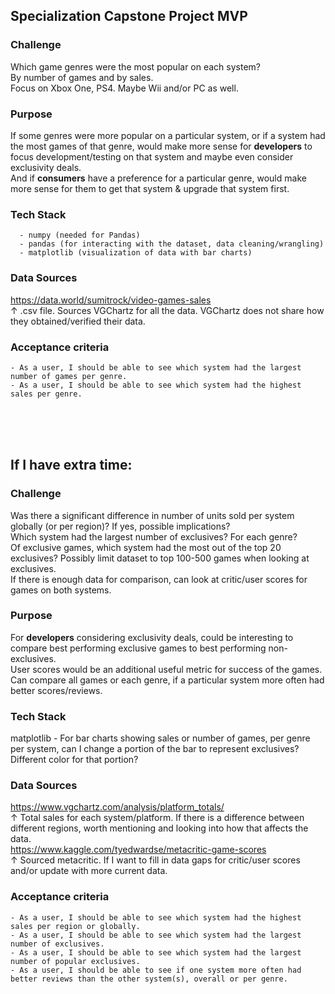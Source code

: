 ## Specialization Capstone Project MVP

### Challenge
Which game genres were the most popular on each system?\
By number of games and by sales.\
Focus on Xbox One, PS4. Maybe Wii and/or PC as well.

### Purpose
If some genres were more popular on a particular system, or if a system had the most games of that genre, would make more sense for **developers** to focus development/testing on that system and maybe even consider exclusivity deals.\
And if **consumers** have a preference for a particular genre, would make more sense for them to get that system & upgrade that system first.

### Tech Stack
      - numpy (needed for Pandas)
      - pandas (for interacting with the dataset, data cleaning/wrangling)
      - matplotlib (visualization of data with bar charts)

### Data Sources
https://data.world/sumitrock/video-games-sales  
&#8593; .csv file. Sources VGChartz for all the data. VGChartz does not share how they obtained/verified their data.

### Acceptance criteria
    - As a user, I should be able to see which system had the largest number of games per genre.
    - As a user, I should be able to see which system had the highest sales per genre.

<br><br><br>

## If I have extra time:
### Challenge
Was there a significant difference in number of units sold per system globally (or per region)? If yes, possible implications?\
Which system had the largest number of exclusives? For each genre?\
Of exclusive games, which system had the most out of the top 20 exclusives? Possibly limit dataset to top 100-500 games when looking at exclusives.\
If there is enough data for comparison, can look at critic/user scores for games on both systems.

### Purpose
For **developers** considering exclusivity deals, could be interesting to compare best performing exclusive games to best performing non-exclusives.\
User scores would be an additional useful metric for success of the games. Can compare all games or each genre, if a particular system more often had better scores/reviews.

### Tech Stack
matplotlib - For bar charts showing sales or number of games, per genre per system, can I change a portion of the bar to represent exclusives? Different color for that portion?

### Data Sources
https://www.vgchartz.com/analysis/platform_totals/  
&#8593; Total sales for each system/platform. If there is a difference between different regions, worth mentioning and looking into how that affects the data.\
https://www.kaggle.com/tyedwardse/metacritic-game-scores  
&#8593; Sourced metacritic. If I want to fill in data gaps for critic/user scores and/or update with more current data.

### Acceptance criteria
    - As a user, I should be able to see which system had the highest sales per region or globally.
    - As a user, I should be able to see which system had the largest number of exclusives.
    - As a user, I should be able to see which system had the largest number of popular exclusives.
    - As a user, I should be able to see if one system more often had better reviews than the other system(s), overall or per genre.
